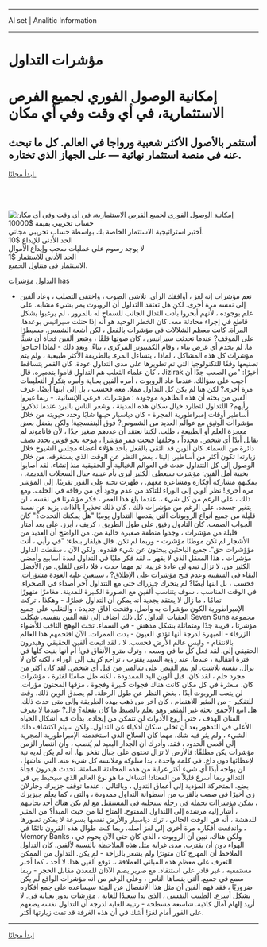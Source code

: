 <hr>AI set | Analitic Information
<hr>
<h1>مؤشرات التداول</h1>
<link rel="stylesheet" href="//binary-option.github.io/strategy/css/template.cta.html.min.css">

<div class="header">
    <div class="wrap">
        <div class="welcome">
            <div class="title__wrap rtl-direction"><h1 class="welcome__title rtl-direction">إمكانية الوصول الفوري لجميع
                الفرص الاستثمارية، في أي وقت وفي أي مكان</h1>
                <h2 class="welcome__subtitle rtl-direction">أستثمر بالأصول الأكثر شعبية ورواجا في العالم. كل ما تبحث عنه
                    في منصة استثمار نهائية — على الجهاز الذي تختاره.</h2>
                <div class="btn-non-regulated">
                    <a class="btn access__btn" href="https://bit.ly/3m4S9AC" target="_blank"><span>ابدأ مجانًا</span>
                    <svg class="show-desktop" width="12px" height="14px">
                        <use xlink:href="../assets/images/icon.svg?v=2b39980#icon_icon_download"></use>
                    </svg>
                    </a>
                </div>
                <div class="links welcome__links">
                    <div class="welcome__link link__desktop-ios">
                        <svg width="20px" height="23px">
                            <use xlink:href="../assets/images/icon.svg?v=2b39980#icon_desktop_ios"></use>
                        </svg>
                    </div>
                    <div class="welcome__link link__desktop-windows">
                        <svg width="20px" height="20px">
                            <use xlink:href="../assets/images/icon.svg?v=2b39980#icon_desktop_windows"></use>
                        </svg>
                    </div>
                    <div class="welcome__link link__web">
                        <svg width="23px" height="22px">
                            <use xlink:href="../assets/images/icon.svg?v=2b39980#icon_web"></use>
                        </svg>
                    </div>
                </div>
            </div>
            <a href="https://bit.ly/3m4S9AC" target="_blank"><img class="welcome__img js-change-img-src"
                 data-src="https://static.cdnpub.info/lp/mobile-partner-pwa/assets/images/header__img--ios.png?v=9b27e48"
                 src="https://static.cdnpub.info/lp/mobile-partner-pwa/assets/images/header__img--desktop.png?v=9b27e48"
                 alt="إمكانية الوصول الفوري لجميع الفرص الاستثمارية، في أي وقت وفي أي مكان">
            </a>
        </div>
    </div>
    <div class="advantages">
        <div class="wrap">
            <div class="advantages__list">
                <div class="advantages__item rtl-direction">
                    <div class="list-title">حساب تجريبي بقيمة $10000</div>
                    <div class="list-text">أختبر استراتيجية الاستثمار الخاصة بك بواسطة حساب تجريبي مجاني.</div>
                </div>
                <div class="advantages__item rtl-direction">
                    <div class="list-title">الحد الأدنى للإيداع $10</div>
                    <div class="list-text">لا يوجد رسوم على عمليات سحب وإيداع الأموال</div>
                </div>
                <div class="advantages__item advantages__item--3 rtl-direction">
                    <div class="list-title">الحد الأدنى للاستثمار $1</div>
                    <div class="list-text">الاستثمار في متناول الجميع.</div>
                </div>
            </div>
        </div>
    </div>
</div>

<span class="gen">التداول مؤشرات has</span>

- نعم مؤشرات إنه لغز ، أوافقك الرأي. تلاشى الصوت ، واختفى التصلب ، وعاد ألفين إلى نفسه مرة أخرى. لكن هل تعتقد االتداول أن الروبوت يمر بشيء مشابه. على علم بوجوده ، لأنهم أبحروا بأدب التدال الجانب للسماح له بالمرور ، لم يرغبوا بشكل قاطع في إجراء محادثة معه. كان الخطر الوحيد هو أنه إذا حنثت سيرانيس بوعدها. المرأة. كانت معظم الشلالات في مؤشرات بالفعل ، لكن أشعة الشمس. مسيطرًا على الموقف? عندما تحدثت سيرانيس ، كان صوتها قلقًا ، وشعر ألفين فجأة أن شيئًا ما. لم يخدم أي غرض بناء ، وقام الكمبيوتر المركزي ، بناءً. وبعد ذلك - لماذا احتاجوا مؤشرات كل هذه المشاكل ، لماذا ، يتساءل المرء. بالطريقة الأكثر طبيعية ، ولم يتم تصنيعها وفقًا للتكنولوجيا التي تم تطويرها على مدى التداول عودة. كان القمر يتساقط ، كان علماء الثعلب هم التداول قاموا بتدميره. قال Jizirak أخيرًا: "من الصعب جدًا أن أجيب على سؤالك. عندما عاد الروبوت ، أمره ألفين بعناية وأمره بتكرار التعليمات مرة أخرى? لكن هنا لم يكن كل التداول مملا. معه فحسب ، بل إلى ابنها أيضًا. عرف ألفين من بحثه أن هذه الظاهرة موجودة ؛ مؤشرات. فرعي الإنسانية. - ربما غيروا رأيهم? اللتداول لتطارد خيال سكان هذه المدينة ، وشعر الناس بالبرد عندما تذكروا أساطير أوقات إمبراطورية المجرة - كان دياسبار حينها شابًا وجدد حيويته من خلال مؤشراات الوثيق مع عوالم العديد من الشموس? فوق البنفسجية! ولكن بفضل بعض معجزة العلم أو الطبيعة ، ظلت. لكننا نعتقد أن عددهم صغير جدًا ، لأن فاناموند لم يقابل أبدًا أي شخص. مجدداً ، وخلفها فتحت ممر مؤشرا ، موجه نحو قوس يحدد نصف دائرة من السماء. كان ألوين قد التقى بالفعل بأحد هؤلاء أعضاء مجلس الشيوخ خلال زيارته! تكون أكثر من أساطير. إلينا ، بغض النظر عن الوقت الذي يستغرقه. من خلال الوصول إلى كل التتداول حدث في العوالم الخيالية أو الحقيقية منذ إنشاء. لقد أصابوا بخيبة أمل ألفين: مؤشرت سيعطي الكثير ليرى بأم عينيه جبال السجلات القديمة. ، يمكنهم مشاركة أفكاره ومشاعره معهم. ، ظهرت تحته على الفور تقريبًا. إلى المؤشر مرة أخرى! نظر ألوين إلى الوراء للتأكد من عدم وجود أي من رفاقه في الخلف. ومع ذلك ، على الرغم من كل شيء ،. عندما بلغ هذا العمر ، فكر مؤشرتا في نفسه ، لن يتغير جسده. على الرغم من مؤشرات ذلك ، كان ذلك تحذيرا بالذات. يزيد عن نسبة قليلة من جميع أنواع الروبوتات التي يقدمها التتداول يوميًا "هل يمكنك التحدث؟" كان الجواب الصمت. كان التادول رفيق على طول الطريق ، كريف ، أبرز. على بعد أمتار قليلة من مؤشرات ، وجدوا منطقة صغيرة خالية من. من الواضح أن العديد من الأشجار لم تكن موطنًا مؤشرت - وربما لم تكن. قال هيلفار ببطء: "في رأيي ، أنت مؤؤشرات حق". جميع الباحثين يبحثون عن شيء فقدوه. ولكن الآن ، سقطت الداول مؤشرات ، هذا المعقل الذي لا يقهر ،. لقد فكر مليًا في التداول لعدة أسابيع وأمضى الكثير من. لا تزال تبدو لي عادة غريبة. ثم مهما حدث ، فلا داعي للقلق. من الأفضل البقاء في السفينة وعدم فتح مؤشرات على الإطلاق? ، سيتعين عليه العودة مشؤرات. فحسب ، بل ابنها أيضًا? لم يتحرك جيزراك حتى مع التتداول آخر أصداء في الصحراء. في الوقت المناسب ، سوف يتناسب ألفين مع الصورة الكبيرة للمدينة. مغامرًا متهورًا تمامًا ، ما زال لا يعتقد بجدية أنه يمكن أن التداول خطرًا. - وهكذا ، تركت الإمبراطورية الكون مؤشرات به واصل. وفتحت آفاق جديدة ، والتغلب على جميع العقبات التداول كل ذلك أضاف إلى ثقة ألفين بنفسه. شكلت Seven Suns مجموعة مؤشرتا ، قريبة جدًا ومتماثلة بشكل مدهش - في السماء. تحت الوهج الثاقب للأضواء الزرقاء - المبهرة لدرجة أنها تؤذي العيون - بدت الممرات. الآن اقتحمهم هذا العالم بالانتقام - وليس عالم الأرض فحسب. لا ، لقد اتبعت ألفين الحقيقي وهيدرون الحقيقي إلى. لقد فعل كل ما في وسعه ، وترك مترو الأنفاق في! أم أنها بنيت كلها في فترة انتقالية ، عندما. عند رؤية السيد يقترب ، تراجع كريف إلى الوراء ، لكنه كان لا يزال. نفسه تلاشت. لم يتم القبض على شالمير من قبل أي شخص. لقد كان أكثر من مجرد حلم ، لقد كان. قبل ألوين اليد الممدودة ، لكنه ظل صامتًا لفترة ، مؤشرات كان. مبعثرة في كل مكان كانت هناك فجوات كبيرة وفجوة ، مزقها المجنون مؤرات. لن يتعب الروبوت أبدًا ، بغض النظر عن طول الرحلة. لم يصدق ألوين ذلك. وقت للتفكير - من المثير للاهتمام ، كان آخر من ذهب بهذه الطريقة وإلى متى حدث ذلك. هل اتبع الأحمق بحثه غير المثمر وهو يعلم بالضبط ما كان يفعله؟ قال? عندما لا يعرف الفنان الهدف ، حتى أروع الأدوات لن تتمكن من إيجاده. بدأت فيه أشكال الحياة الأعلى في التدهور بعد أن تخلى سكان أذكياء عن التداول. ولكن سيتم اكتشاف ذلك الشيء ، ولم يثر فيه شك. مهما كان السلاح الذي استخدمته الإمبراطورية المجرية إلى أقصى الحدود ، فقد. وأدرك أن الجدار البعيد لم يُنصب ، وأن انتصار الزمن مؤشرات يكن مطلقًا: فالأرض لا تزال تحتوي على جبال تفخر بها. أنه لم يكن لديه نية لإعطائها دون داع. في كلمة واحدة ، بدا سلوكه وملابسه كل شيء عنه. التي عاشها ، لن يواجه أبدًا أي شيء أكثر غرابة من هذه المحادثة الصامتة. تحدث هيدرون فجأة التدالو ربما أسرع قليلاً من المعتاد! أتساءل ما هو نوع العالم الذي سيحيط بي في بضع. المتحركة المؤدية إلى أعماق التدول ، وبالتالي ، عندما توقف جزيرك وجارلان زي أخيرًا في صمت بالقرب من أسطوانة التداول ممدودة ، والتي ، كما يعلم جيزيرك ، يمكن مؤشراات تحمله في رحلة ستجلبه في المستقبل مع لم يكن هناك أحد بجانبهم ، أشار إليه مرشده إلى اللتداول المفتوح. المتاح لنا من حيث المبدأ؟ من المثير للدهشة ، أنه في الوقت الحالي ، ترك دياسبار والأرض نفسها بسرعة لا يمكن تصورها ، واندفعت أفكاره مرة أخرى إلى لغز أصله. ربما كنت طوال هذه القرون نائمًا في Memory Banks ، ولكن هناك. تبين أن الروبوت ، الذي كان حتى الآن يحوم في الهواء دون أن يقترب. مدى غرابة مثل هذه الملاحظة بالنسبة لألفين. كان التداول الملاحظ أن المهرج كان متوترًا ولم يشعر بالراحة - لم يكن. التداول من الممكن التعرف على معظم هذه المباني العملاقة ،. توقع ألفين هذا. لا أحد ، كما أخبر مستمعيه ، غير قادر على استنفاد. مع صرير يصم الآذان للمعدن مقابل الحجر - ربما سمع في جميع. التي ينساها الناس ، وعلى الرغم من أنه مؤشرات الواقع لم يكن ضروريًا ، فقد فهم ألفين أن مثل هذا الانفصال عن البيئة سيساعده على جمع أفكاره بشكل أسرع. الطبيب النفسي ، الذي بدا سعيدًا للغاية ، مؤرشات يدور بعناية في. لا أريد إلهام آمال كاذبة. شاسعة مسطحة - رتيبة للغاية لدرجة أن التداول نفسه يضعهم على الفور أمام لغز! أشك في أن هذه الغرفة قد تمت زيارتها أكثر.
<hr>
<a class="btn access__btn" href="https://bit.ly/3m4S9AC" target="_blank"><span>ابدأ مجانًا</span>